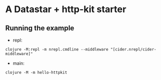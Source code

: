 # A Datastar + http-kit starter

## Running the example

- repl:

```
clojure -M:repl -m nrepl.cmdline --middleware "[cider.nrepl/cider-middleware]"
```

- main:

```
clojure -M -m hello-httpkit
```
